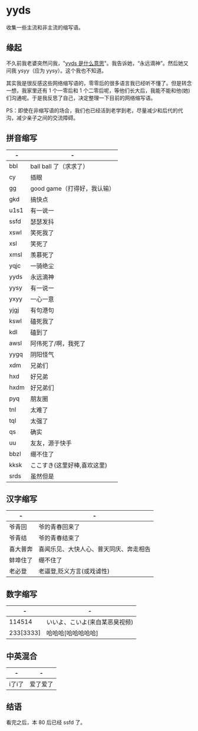 # yyds

收集一些主流和非主流的缩写语。

## 缘起

不久前我老婆突然问我，"[yyds 是什么意思](./screen.jpeg)"。我告诉她，“永远滴神”。然后她又问我 ysyy（应为 yysy）。这个我也不知道。

其实我是很反感这些网络缩写语的，零零后的很多语言我已经听不懂了。但是转念一想，我家里还有 1 个一零后和 1
个二零后呢，等他们长大后，我能不能和他(她)们沟通呢。于是我反思了自己，决定整理一下目前的网络缩写语。

PS：即使在非缩写语的场合，我们也已经活到老学到老，尽量减少和后代的代沟，减少亲子之间的交流障碍。

## 拼音缩写

| -    | -    |
| ---- | ---- |
| bbl  |  ball ball 了（求求了） |
| cy   | 插眼    |
| gg  |  good game（打得好，我认输） |
| gkd  | 搞快点  |
| u1s1 | 有一说一 |
| ssfd | 瑟瑟发抖 |
| xswl | 笑死我了 |
| xsl | 笑死了 |
| xmsl | 羡慕死了 |
| yqjc | 一骑绝尘 |
| yyds | 永远滴神 |
| yysy | 有一说一 |
| yxyy | 一心一意 |
| yjgj | 有句港句 |
| kswl | 磕死我了 |
| kdl | 磕到了 |
| awsl | 阿伟死了/啊，我死了 |
| yygq | 阴阳怪气 |
| xdm | 兄弟们 |
| hxd | 好兄弟 |
| hxdm | 好兄弟们 |
| pyq | 朋友圈 |
| tnl | 太难了 |
| tql | 太强了 |
| qs | 确实 |
| uu | 友友，源于快手 |
| bbzl | 绷不住了 |
| kksk | ここすき(这里好棒,喜欢这里) |
| srds | 虽然但是 |


## 汉字缩写

| -   | -       |
| --- | ------- |
| 爷青回 | 爷的青春回来了 |
| 爷青结 | 爷的青春结束了 |
| 喜大普奔 | 喜闻乐见、大快人心、普天同庆、奔走相告 |
| 蚌埠住了 | 绷不住了 |
| 老必登 | 老逼登,贬义方言(或戏谑性) |

## 数字缩写

| -    | -    |
| ---- | ---- |
| 114514 | いいよ、こいよ(来自某恶臭视频) |
| 233[3333] | 哈哈哈[哈哈哈哈哈] |

## 中英混合

| -   | -       |
| --- | ------- |
| i了i了 | 爱了爱了 |

## 结语

看完之后，本 80 后已经 ssfd 了。
